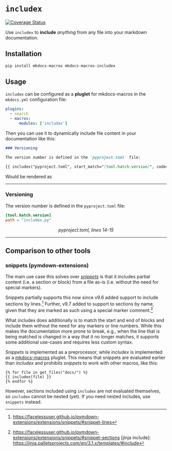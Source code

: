 # `includex`

[![Coverage Status](https://coveralls.io/repos/github/jannismain/mkdocs-macros-includex/badge.svg?branch=main)](https://coveralls.io/github/jannismain/mkdocs-macros-includex?branch=main)

Use `includex` to **include** *anything* from any file into your markdown documentation.

## Installation

```sh
pip install mkdocs-macros mkdocs-macros-includex
```

## Usage

`includex` can be configured as a **pluglet** for mkdocs-macros in the `mkdocs.yml` configuration file:

```yaml
plugins:
  - search
  - macros:
      modules: ['includex']
```

Then you can use it to dynamically include file content in your documentation like this:

```md
### Versioning

The version number is defined in the `pyproject.toml` file:

{{ includex("pyproject.toml", start_match="[tool.hatch.version]", code=True, lines=2, caption=True) }}
```

Would be rendered as

---

### Versioning

The version number is defined in the `pyproject.toml` file:

```toml
[tool.hatch.version]
path = "includex.py"
```
<div style="text-align: center; font-style: italic;">pyproject.toml, lines 14-15</div>

---

<!-- TODO: Find out which markdown_extensions need to be enabled for which includex features and list them here -->

## Comparison to other tools

### snippets (pymdown-extensions)

The main use case this solves over *[snippets][]* is that it includes partial content (i.e. a section or block) from a file as-is (i.e. without the need for special markers).

Snippets partially supports this now since v9.6 added support to include sections by lines.[^snippet-lines]
Further, v9.7 added to support to sections by name, given that they are marked as such using a special marker comment.[^snippet-sections]

What includex does additionally is to match the start and end of blocks and include them without the need for any markers or line numbers.
While this makes the documentation more prone to break, e.g., when the line that is being matched is changed in a way that it no longer matches, it supports some additional use-cases and requires less custom syntax.

*Snippets* is implemented as a preprocessor, while *includex* is implemented as a [mkdocs-macros][] pluglet. This means that snippets are evaluated earlier than *includex* and prohibits *snippets* to work with other macros, like this:

```jinja
{% for file in get_files("docs/") %}
{{ includex(file) }}
{% endfor %}
```

However, sections included using `includex` are not evaluated themselves, so `includex` cannot be nested (yet). If you need nested includes, use `snippets` instead.

<!-- TODO: nesting includes with snippets vs. includex? -->

<!-- ### mkdocs-include-markdown-plugin -->

[mkdocs-macros]: https://mkdocs-macros-plugin.readthedocs.io/
[snippets]: https://facelessuser.github.io/pymdown-extensions/extensions/snippets/
[^snippet-lines]: https://facelessuser.github.io/pymdown-extensions/extensions/snippets/#snippet-lines
[^snippet-sections]: https://facelessuser.github.io/pymdown-extensions/extensions/snippets/#snippet-sections
[jinja include]: https://jinja.palletsprojects.com/en/3.1.x/templates/#include
